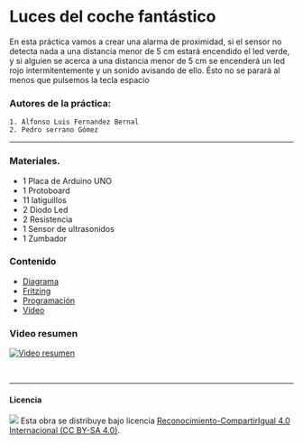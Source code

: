 # Luces del coche fantástico

En esta práctica vamos a crear una alarma de proximidad, si el sensor no detecta nada a una distancia menor de 5 cm estará encendido el led verde, y si alguien se acerca a una distancia menor de 5 cm se encenderá un led rojo intermitentemente y un sonido avisando de ello. Ésto no se parará al menos que pulsemos la tecla espacio

### Autores de la práctica:
    1. Alfonso Luis Fernandez Bernal
    2. Pedro serrano Gómez

<hr>


### Materiales.

- 1 Placa de Arduino UNO
- 1 Protoboard
- 11 latiguillos
- 2 Diodo Led
- 2 Resistencia
- 1 Sensor de ultrasonidos
- 1 Zumbador


### Contenido

- [Diagrama](Diagrama.pdf)
- [Fritzing](Fritzing.fzz)
- [Programación](Programación.sb2)
- [Video](Video.MOV)


### Video resumen

[![Video resumen](https://i.ytimg.com/vi_webp/fEuIdVsC-P4/maxresdefault.webp)](https://youtu.be/fEuIdVsC-P4)



<br>


***

#### Licencia

<img src="http://i.creativecommons.org/l/by-sa/4.0/88x31.png" /> Esta obra se distribuye bajo licencia [Reconocimiento-CompartirIgual 4.0 Internacional (CC BY-SA 4.0)](https://creativecommons.org/licenses/by-sa/4.0/deed.es_ES).
